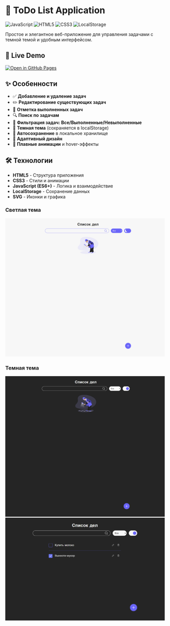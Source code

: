 # 📝 ToDo List Application

![JavaScript](https://img.shields.io/badge/JavaScript-ES6+-yellow.svg)
![HTML5](https://img.shields.io/badge/HTML5-E34F26.svg)
![CSS3](https://img.shields.io/badge/CSS3-1572B6.svg)
![LocalStorage](https://img.shields.io/badge/Storage-LocalStorage-blue.svg)

Простое и элегантное веб-приложение для управления задачами с темной темой и удобным интерфейсом.

## 🚀 Live Demo

[![Open in GitHub Pages](https://img.shields.io/badge/GitHub%20Pages-Live%20Demo-brightgreen)](https://finnimonius.github.io/my-todo-list/)

## ✨ Особенности

- ✅ **Добавление и удаление задач**
- ✏️ **Редактирование существующих задач**
- 🎯 **Отметка выполненных задач**
- 🔍 **Поиск по задачам**
- 📂 **Фильтрация задач: Все/Выполненные/Невыполненные**
- 🌙 **Темная тема** (сохраняется в localStorage)
- 💾 **Автосохранение** в локальное хранилище
- 📱 **Адаптивный дизайн**
- 🎨 **Плавные анимации** и hover-эффекты

## 🛠️ Технологии

- **HTML5** - Структура приложения
- **CSS3** - Стили и анимации  
- **JavaScript (ES6+)** - Логика и взаимодействие
- **LocalStorage** - Сохранение данных
- **SVG** - Иконки и графика

### Светлая тема
![Light Theme](./img/light-theme-empty.PNG)

### Темная тема
![Dark Theme](./img/dark-theme-empty.PNG)
![Dark Theme](./img/dark-theme-notes.PNG)


